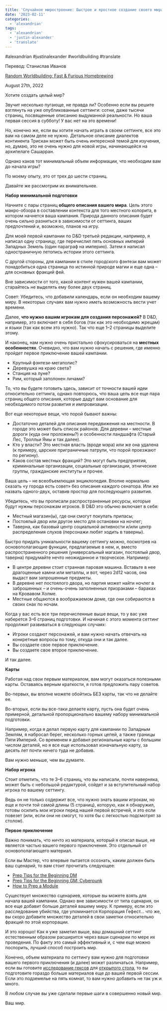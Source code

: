 ```yaml
---
title: 'Случайное миростроение: Быстрое и яростное создание своего мира'
date: '2023-02-11'
categories:
  - 'alexandrian'
tags:
  - 'alexandrian'
  - 'justin-alexander'
  - 'translate'
---
```


#alexandrian #justinalexander #worldbuilding #translate

Перевод: Станислав Иванов

[Random Worldbuilding: Fast & Furious Homebrewing](https://thealexandrian.net/wordpress/48367/roleplaying-games/random-worldbuilding-fast-furious-homebrewing)

August 27th, 2022

Хотите создать целый мир?

Звучит несколько пугающе, не правда ли? Особенно если вы решите взглянуть на уже опубликованные сеттинги: сотни, даже тысячи страниц, посвященные описанию выдуманной реальности. Но ваша первая сессия в субботу! У вас нет на это времени!

Но, конечно же, если вы хотите начать играть в своем сеттинге, все это вам на самом деле не нужно. Детальное описание диалектов континента Трискан может быть очень интересной темой для изучения, но, думаю, это не очень нужно для новой игры, начинающейся на архипелаге Сашарран.

Однако каков тот минимальный объем информации, что необходим вам до начала игры?

По моему опыту, это от трех до шести страниц.

Давайте же рассмотрим их внимательнее.

**Набор минимальной подготовки**

Начните с пары страниц **общего описания вашего мира**. Цель этого макро-обзора в составлении контекста для того местного колорита, в котором начнется ваша кампания. Природа данного описания будет очень сильно разниться в зависимости от сеттинга, ваших предпочтений и, возможно, планов на игру.

Для моей первой кампании по D&D третьей редакции, например, я написал одну страницу, где перечислил пять основных империй Западных Земель (один параграф на империю). Затем я написал одностраничную летопись истории этого сеттинга.

С другой стороны, для кампании в стиле городского фэнтези вам может понадобиться одна страница по истинной природе магии и еще одна – для основных фракций фей.

Вне зависимости от того, какой контент нужен вашей кампании, старайтесь не выделять ему более двух страниц.

Совет: Убедитесь, что добавили календарь, если он необходим вашему миру. В некоторых случаях вам нужно иметь возможность вести учет времени.

Далее, **что нужно вашим игрокам для создания персонажей?** В D&D, например, это включает в себя богов (так как это необходимо жрецам) и языки (так как всем это нужно). Так что еще 1–2 страницы выделите этому.

И наконец, нам нужно очень пристально сфокусироваться на **местных особенностях**. Очевидно, что вам нужно начать с решения, где именно пройдет первое приключение вашей кампании.

- Крупный фэнтези-мегаполис?
- Деревушка на краю света?
- Станция на луне?
- Рим, который заполонен личами?

То, что вы будете готовить здесь, зависит от точности вашей идеи относительно сеттинга, однако повторюсь, что ваша цель все еще пара страниц общего описания, которые дадут вам основание для необходимого потом развития и импровизации.

Вот еще некоторые вещи, что порой бывают важны:

- Достаточно деталей для описания передвижения на местности. В городе это может быть список районов. Для деревни – местные дороги (куда они проложены?) и особенности ландшафта (Старый Лес, Тролльи Ямы и так далее).
- Кто у власти? Это местная власть (вроде мэра) или же она удалена (к примеру, царские приграничные патрули, что порой проезжают по региону).
- Каков состав местных фракций? Это могут быть предприятия, криминальные организации, социальные организации, этнические группы, гражданские институты и прочее.

Ваша цель – не всеобъемлющая энциклопедия. Вполне нормально сказать «у города есть совет» без описания каждого сенатора. Или же назвать одного-двух, оставив простор для последующего развития.

Убедитесь, что вы прописали распространенные ресурсы, которые будут нужны персонажам игроков. В D&D это обычно включает в себя:

- Местный магазин(ы), где они смогут покупать припасы;
- Постоялый двор или другое место для остановки на ночлег;
- Таверна, как базовый центр социальной активности и/или центр распределения слухов (персонажи любят ходить в таверны).

Быстро придать уникальности вашему сеттингу можно, посмотрев на основополагающие функции, предлагаемые в нем, и, вместо распространенного решения (универсальный магазин, постоялый двор, таверна) придумайте нечто неожиданное и творческое. Например:

- В центре деревни стоит странная паровая машина. Вставьте в нее драгоценные камни или металлы, и вот, через 2d12 часов, она выдаст вам запрошенные предметы.
- В деревне нет постоялого двора, но партия может найти ночлег в заброшенных – и очень-очень заполненных призраками – бараках на Кровавом Холме.
- Местные общаются в воображаемом доме, где они собираются в своих снах по ночам.

Когда у вас есть все три перечисленные выше вещи, то у вас уже наберется 3–6 страниц подготовки. И начиная с этого момента сеттинг продолжит развиваться в следующих случаях:

- Игроки создают персонажей, и вам нужно начать отвечать на конкретные вопросы по тому, откуда они и так далее.
- Вы создаете свое первое приключение.
- Вы создаете свое второе приключение.

И так далее.

**Карты**

Работая над свои первым материалом, вам могут оказаться полезными карты. Оставаясь верным краткости, я готов предложить пару советов.

Во-первых, вы вполне можете обойтись БЕЗ карты, так что не делайте ее.

Во-вторых, если вы все-таки делаете карту, пусть она будет очень примерной, детальной пропорционально вашему набору минимальной подготовки.

Например, когда я делал первую карту для кампании по Западным Землям, я набросал берег, несколько горных цепей, а также границы Пяти Империй. Со временем я добавил региональные карты с большим числом деталей, но я все еще использовал изначальную карту, за десять лет почти ничего туда не добавив.

Вам нужно меньше, чем вы думаете.

**Набор игрока**

Стоит отметить, что те 3–6 страниц, что вы написали, почти наверняка, может быть с небольшой редактурой, сойдет и за вступительный набор игрока по вашему сеттингу.

Ведь он не только содержит все, что нужно знать вашим игрокам, но еще и почти той самой длины (5 страниц), которую, как я обнаружил, готовы осилить мои игроки перед нашей первой встречей, и это если повезет (или, если они не смогут, то хотя бы с легкостью подсмотрят за столом).

**Первое приключение**

Важно понимать, что ничто из материала, который я описал выше, не является частью вашего первого приключения. Это отдельный от основополагающего материал.

Если вы Мастер, что впервые пытается осознать, каким должен быть ваш сценарий, то вам стоит прочитать следующее:

- [Prep Tips for the Beginning DM](https://thealexandrian.net/wordpress/25696/roleplaying-games/thought-of-the-day-prep-tips-for-the-beginning-dm)
- [Prep Tips for the Beginning GM: Cyberpunk](https://thealexandrian.net/wordpress/43391/roleplaying-games/prep-tips-for-the-beginning-gm-cyberpunk)
- [How to Prep a Module](https://thealexandrian.net/wordpress/46523/roleplaying-games/how-to-prep-a-module)

Существует множество сценариев, которые вы можете взять для начала вашей кампании. Однако вне зависимости от типа сценария, он все еще добавит больше деталей вашему миру. К примеру, если это расследование убийства, где упоминается Корпорация Гефест… что же, вы скоро добавите множество деталей в свои заметки относительно фракций по этой корпорации.

И это хорошо! Как я уже заметил выше, ваш домашний сеттинг естественным образом расширится через ваши сценарии по мере их проведения. По факту это самый эффективный и, с чем еще можно поспорить, лучший способ построить мир.

Конечно, объем материала по сеттингу вам нужно для подготовки вашего первого приключения (и далее) может различаться. Например, если вы готовите [исследование гексов](https://thealexandrian.net/wordpress/46020/roleplaying-games/5e-hexcrawl) для [открытого стола](https://thealexandrian.net/wordpress/38643/roleplaying-games/open-table-manifesto), то вы подготовите гораздо больше материалов еще до вашей первой сессии. Если это подземелье на пять комнат, то вам нужно добавить не так уж и много.

В любом случае вы уже сделали первые шаги в совершенно новый мир.

Ваш мир.
